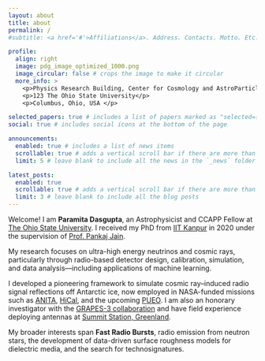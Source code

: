 ```yaml
---
layout: about
title: about
permalink: /
#subtitle: <a href='#'>Affiliations</a>. Address. Contacts. Motto. Etc.

profile:
  align: right
  image: pdg_image_optimized_1000.png
  image_circular: false # crops the image to make it circular
  more_info: >
    <p>Physics Research Building, Center for Cosmology and AstroParticle Physics (CCAPP)</p>
    <p>123 The Ohio State University</p>
    <p>Columbus, Ohio, USA </p>

selected_papers: true # includes a list of papers marked as "selected={true}"
social: true # includes social icons at the bottom of the page

announcements:
  enabled: true # includes a list of news items
  scrollable: true # adds a vertical scroll bar if there are more than 3 news items
  limit: 5 # leave blank to include all the news in the `_news` folder

latest_posts:
  enabled: true
  scrollable: true # adds a vertical scroll bar if there are more than 3 new posts items
  limit: 3 # leave blank to include all the blog posts
---
```

Welcome! I am **Paramita Dasgupta**, an Astrophysicist and CCAPP Fellow at [The Ohio State University](https://ccapp.osu.edu). I received my PhD from [IIT Kanpur](https://www.iitk.ac.in) in 2020 under the supervision of [Prof. Pankaj Jain](https://home.iitk.ac.in/~pkjain/home.html).  

My research focuses on ultra-high energy neutrinos and cosmic rays, particularly through radio-based detector design, calibration, simulation, and data analysis—including applications of machine learning.  

I developed a pioneering framework to simulate cosmic ray–induced radio signal reflections off Antarctic ice, now employed in NASA-funded missions such as [ANITA](https://anita.bartol.udel.edu/), [HiCal](https://www.phys.hawaii.edu/~anita/hical.html), and the upcoming [PUEO](https://pueo.ps.uci.edu/). I am also an honorary investigator with the [GRAPES-3 collaboration](https://www.tifr.res.in/~grapes/) and have field experience deploying antennas at [Summit Station, Greenland](https://www.geosummit.org/).  

My broader interests span **Fast Radio Bursts**, radio emission from neutron stars, the development of data-driven surface roughness models for dielectric media, and the search for technosignatures.

